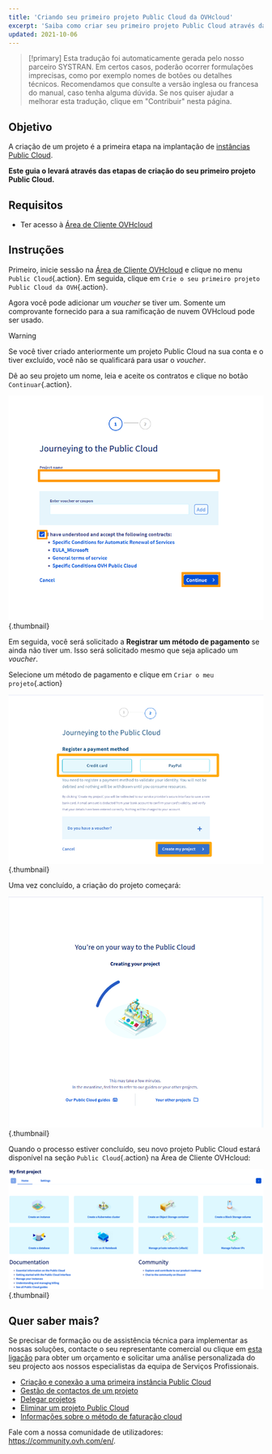 ```yaml
---
title: 'Criando seu primeiro projeto Public Cloud da OVHcloud'
excerpt: 'Saiba como criar seu primeiro projeto Public Cloud através da Área de Cliente OVHcloud'
updated: 2021-10-06
---
```


> [!primary]
> Esta tradução foi automaticamente gerada pelo nosso parceiro SYSTRAN. Em certos casos, poderão ocorrer formulações imprecisas, como por exemplo nomes de botões ou detalhes técnicos. Recomendamos que consulte a versão inglesa ou francesa do manual, caso tenha alguma dúvida. Se nos quiser ajudar a melhorar esta tradução, clique em "Contribuir" nesta página.
>

## Objetivo

A criação de um projeto é a primeira etapa na implantação de [instâncias Public Cloud](https://www.ovhcloud.com/pt/public-cloud/).

**Este guia o levará através das etapas de criação do seu primeiro projeto Public Cloud.**

## Requisitos

- Ter acesso à [Área de Cliente OVHcloud](https://www.ovh.com/auth/?action=gotomanager&from=https://www.ovh.pt/&ovhSubsidiary=pt)

## Instruções

Primeiro, inicie sessão na [Área de Cliente OVHcloud](https://www.ovh.com/auth/?action=gotomanager&from=https://www.ovh.pt/&ovhSubsidiary=pt) e clique no menu `Public Cloud`{.action}. Em seguida, clique em `Crie o seu primeiro projeto Public Cloud da OVH`{.action}.

Agora você pode adicionar um *voucher* se tiver um. Somente um comprovante fornecido para a sua ramificação de nuvem OVHcloud pode ser usado.

> [!warning]
> Se você tiver criado anteriormente um projeto Public Cloud na sua conta e o tiver excluído, você não se qualificará para usar o *voucher*.
>

Dê ao seu projeto um nome, leia e aceite os contratos e clique no botão `Continuar`{.action}.

![name project](images/confirmvoucher.png){.thumbnail}

Em seguida, você será solicitado a **Registrar um método de pagamento** se ainda não tiver um. Isso será solicitado mesmo que seja aplicado um *voucher*.

Selecione um método de pagamento e clique em `Criar o meu projeto`{.action}

![add payment method](images/pci-project-03b_2020.png){.thumbnail}

Uma vez concluído, a criação do projeto começará:

![create project](images/creatingproject.png){.thumbnail}

Quando o processo estiver concluído, seu novo projeto Public Cloud estará disponível na seção `Public Cloud`{.action} na Área de Cliente OVHcloud:

![new project created](images/newprojectcreated.png){.thumbnail}

## Quer saber mais?

Se precisar de formação ou de assistência técnica para implementar as nossas soluções, contacte o seu representante comercial ou clique em [esta ligação](https://www.ovhcloud.com/pt/professional-services/) para obter um orçamento e solicitar uma análise personalizada do seu projecto aos nossos especialistas da equipa de Serviços Profissionais.

- [Criação e conexão a uma primeira instância Public Cloud](/pages/public_cloud/compute/public-cloud-first-steps)
- [Gestão de contactos de um projeto](/pages/public_cloud/compute/change_project_contacts)
- [Delegar projetos](/pages/public_cloud/compute/delegate_projects)
- [Eliminar um projeto Public Cloud](/pages/public_cloud/compute/delete_a_project)
- [Informações sobre o método de faturação cloud](/pages/public_cloud/compute/analyze_billing)

Fale com a nossa comunidade de utilizadores: <https://community.ovh.com/en/>.
